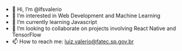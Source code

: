 - 👋 Hi, I’m @lfsvalerio
- 👀 I’m interested in Web Development and Machine Learning
- 🌱 I’m currently learning Javascript
- 💞️ I’m looking to collaborate on projects involving React Native and TensorFlow
- 📫 How to reach me: luiz.valerio@fatec.sp.gov.br

<!---
lfsvalerio/lfsvalerio is a ✨ special ✨ repository because its `README.md` (this file) appears on your GitHub profile.
You can click the Preview link to take a look at your changes.
--->
